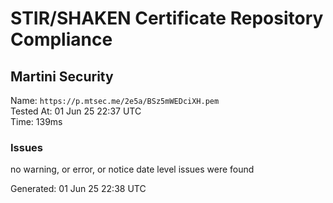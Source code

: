 # STIR/SHAKEN Certificate Repository Compliance

## Martini Security

Name: `https://p.mtsec.me/2e5a/BSz5mWEDciXH.pem`\
Tested At: 01 Jun 25 22:37 UTC\
Time: 139ms

### Issues

no warning, or error, or notice date level issues were found

Generated: 01 Jun 25 22:38 UTC